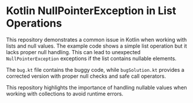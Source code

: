 # Kotlin NullPointerException in List Operations

This repository demonstrates a common issue in Kotlin when working with lists and null values. The example code shows a simple list operation but it lacks proper null handling.  This can lead to unexpected `NullPointerException` exceptions if the list contains nullable elements.

The `bug.kt` file contains the buggy code, while `bugSolution.kt` provides a corrected version with proper null checks and safe call operators.

This repository highlights the importance of handling nullable values when working with collections to avoid runtime errors. 